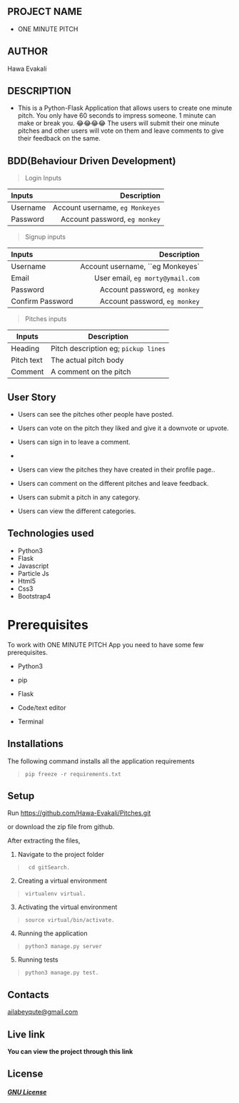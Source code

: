 ## PROJECT  NAME 
 - ONE MINUTE PITCH 

## AUTHOR 
Hawa Evakali

## DESCRIPTION 
 - This is a Python-Flask Application that allows users to create one minute pitch. You only have 60 seconds to impress someone. 1 minute can make or break you. 😂😂😂😂
The users will submit their one minute pitches and other users will vote on them and leave comments to give their feedback on the same.

## BDD(Behaviour Driven Development)

>Login Inputs

| Inputs |  Description |
| :---         |          ---: |
| Username  | Account username, ``eg Monkeyes``|
| Password  | Account password, ``eg monkey``|

>Signup inputs

| Inputs |  Description |
| :---         |          ---: |
| Username  | Account username, ``eg Monkeyes`|
| Email  | User email, ``eg morty@ymail.com``|
| Password  | Account password, ``eg monkey``|
| Confirm Password  | Account password, ``eg monkey``|


> Pitches inputs

| Inputs | Description  |
|---|---|
|  Heading | Pitch description eg; ``pickup lines``  |
|  Pitch text| The actual pitch body|
| Comment| A comment on the pitch|

## User Story

- Users can see the pitches other people have posted.

- Users can vote on the pitch they liked and give it a downvote or upvote.

- Users can sign in to leave a comment.

- 

- Users can view the pitches they have created in their profile page..

- Users can comment on the different pitches and leave feedback. 

- Users can submit a pitch in any category. 

- Users can view the different categories. 

## Technologies used
* Python3
* Flask
* Javascript
* Particle Js
* Html5
* Css3
* Bootstrap4

# Prerequisites

To work with ONE MINUTE PITCH App you need to have some few prerequisites.

- Python3

- pip

- Flask 

- Code/text editor

- Terminal

## Installations

The following command installs all the application requirements
>``pip freeze -r requirements.txt``

## Setup
Run 
https://github.com/Hawa-Evakali/Pitches.git

or download the zip file from github.

After extracting the files, 


1. Navigate to the project folder
>`` cd gitSearch.`` 

2. Creating a virtual environment
>``virtualenv virtual.``

3. Activating the virtual environment
>``source virtual/bin/activate.``

4. Running the application
>``python3 manage.py server``

5. Running tests

 > ``python3 manage.py test.``

## Contacts 
ailabeyqute@gmail.com

## Live link 
**You can view the project through this link**

## License 

#### [*GNU License*](LICENSE)